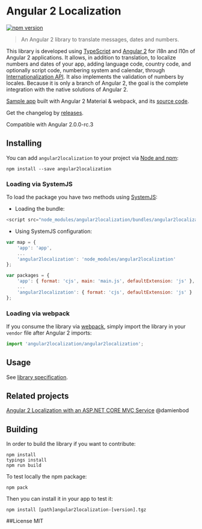 # Angular 2 Localization
[![npm version](https://badge.fury.io/js/angular2localization.svg)](https://badge.fury.io/js/angular2localization)
> An Angular 2 library to translate messages, dates and numbers.

This library is developed using [TypeScript](https://www.typescriptlang.org/) and [Angular 2](https://angular.io/) for i18n and l10n of Angular 2 applications. 
It allows, in addition to translation, to localize numbers and dates of your app, adding language code, country code, and optionally script code, numbering system and calendar, through [Internationalization API](https://developer.mozilla.org/it/docs/Web/JavaScript/Reference/Global_Objects/Intl). It also implements the validation of numbers by locales. 
Because it is only a branch of Angular 2, the goal is the complete integration with the native solutions of Angular 2.

[Sample app](http://robisim74.github.io/angular2localization) built with Angular 2 Material & webpack, and its [source code](https://github.com/robisim74/angular2localization/tree/gh-pages).

Get the changelog by [releases](https://github.com/robisim74/angular2localization/releases).

Compatible with Angular 2.0.0-rc.3

## Installing
You can add `angular2localization` to your project via [Node and npm](https://nodejs.org):
```
npm install --save angular2localization
```

### Loading via SystemJS
To load the package you have two methods using [SystemJS](https://github.com/systemjs/systemjs):
- Loading the bundle:
```JavaScript
<script src="node_modules/angular2localization/bundles/angular2localization.js"></script>
```
- Using SystemJS configuration:
```JavaScript
var map = {
    'app': 'app',
    ...
    'angular2localization': 'node_modules/angular2localization'
};

var packages = {
    'app': { format: 'cjs', main: 'main.js', defaultExtension: 'js' },
    ...
    'angular2localization': { format: 'cjs', defaultExtension: 'js' }
};
```

### Loading via webpack
If you consume the library via [webpack](https://webpack.github.io/), simply import the library in your `vendor` file after Angular 2 imports:
```TypeScript
import 'angular2localization/angular2localization';
```

## Usage
See [library specification](https://github.com/robisim74/angular2localization/blob/master/doc/spec.md).

## Related projects
[Angular 2 Localization with an ASP.NET CORE MVC Service](https://damienbod.com/2016/04/29/angular-2-localization-with-an-asp-net-core-mvc-service/) @damienbod

## Building
In order to build the library if you want to contribute:
```
npm install
typings install
npm run build
```
To test locally the npm package:
```
npm pack
```
Then you can install it in your app to test it:
```
npm install [path]angular2localization-[version].tgz
```

##License
MIT
